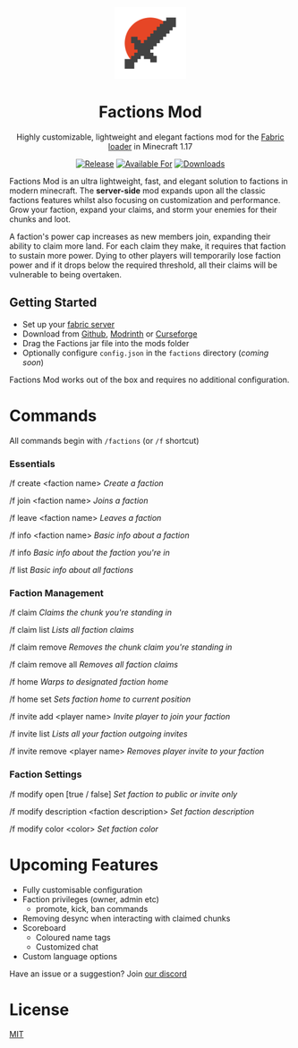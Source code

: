 <div align="center">

<img alt="Factions Mod Icon" src="src/main/resources/assets/factions/icon.png" width="128">

# Factions Mod

Highly customizable, lightweight and elegant factions mod for the [Fabric loader][fabric] in Minecraft 1.17

[![Release](https://img.shields.io/github/v/release/ickerio/factions?style=for-the-badge&include_prereleases&sort=semver)][github:releases]
[![Available For](https://img.shields.io/badge/dynamic/json?label=Available%20For&style=for-the-badge&color=e64626&query=gameVersionLatestFiles%5B0%5D.gameVersion&url=https%3A%2F%2Faddons-ecs.forgesvc.net%2Fapi%2Fv2%2Faddon%2F497362)][curseforge]
[![Downloads](https://img.shields.io/badge/dynamic/json?label=Downloads&style=for-the-badge&color=e64626&query=downloadCount&url=https%3A%2F%2Faddons-ecs.forgesvc.net%2Fapi%2Fv2%2Faddon%2F497362)][curseforge:releases]

</div>

Factions Mod is an ultra lightweight, fast, and elegant solution to factions in modern minecraft. The **server-side** mod expands upon all the classic factions features whilst also focusing on customization and performance. Grow your faction, expand your claims, and storm your enemies for their chunks and loot.

A faction's power cap increases as new members join, expanding their ability to claim more land. For each claim they make, it requires that faction to sustain more power. Dying to other players will temporarily lose faction power and if it drops below the required threshold, all their claims will be vulnerable to being overtaken. 

## Getting Started
- Set up your [fabric server][fabric:install]
- Download from [Github][github:releases], [Modrinth][modrinth:releases] or [Curseforge][curseforge:releases]
- Drag the Factions jar file into the mods folder
- Optionally configure `config.json` in the `factions` directory (*coming soon*)

Factions Mod works out of the box and requires no additional configuration.

# Commands

All commands begin with `/factions` (or `/f` shortcut)

### Essentials 

/f create &lt;faction name&gt; *Create a faction*

/f join &lt;faction name&gt; *Joins a faction*

/f leave &lt;faction name&gt; *Leaves a faction*

/f info &lt;faction name&gt; *Basic info about a faction*

/f info *Basic info about the faction you're in*

/f list *Basic info about all factions*

### Faction Management

/f claim *Claims the chunk you're standing in*

/f claim list *Lists all faction claims*

/f claim remove *Removes the chunk claim you're standing in*

/f claim remove all *Removes all faction claims*

/f home *Warps to designated faction home*

/f home set *Sets faction home to current position*

/f invite add &lt;player name&gt; *Invite player to join your faction*

/f invite list *Lists all your faction outgoing invites*

/f invite remove &lt;player name&gt; *Removes player invite to your faction*

### Faction Settings

/f modify open [true / false] *Set faction to public or invite only*

/f modify description &lt;faction description&gt; *Set faction description*

/f modify color &lt;color&gt; *Set faction color*

# Upcoming Features

- Fully customisable configuration
- Faction privileges (owner, admin etc)
  - promote, kick, ban commands
- Removing desync when interacting with claimed chunks
- Scoreboard
  - Coloured name tags
  - Customized chat
- Custom language options

Have an issue or a suggestion? Join [our discord][discord]

# License
[MIT](LICENSE)

[fabric]: https://fabricmc.net/
[fabric:install]: https://fabricmc.net/use/?page=server
[curseforge]: https://www.curseforge.com/minecraft/mc-mods/factions-fabric
[curseforge:releases]: https://www.curseforge.com/minecraft/mc-mods/factions-fabric/files
[modrinth]: https://modrinth.com/mod/factions
[modrinth:releases]: https://modrinth.com/mod/factions/versions
[github:releases]: https://github.com/ickerio/factions/releases
[discord]: https://discord.gg/tHPFegeAY8
